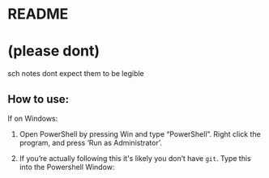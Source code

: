#  README
# (please dont)



sch notes
dont expect them to be legible




## How to use:

If on Windows:
1) Open PowerShell by pressing Win and type “PowerShell”. Right click the program, and press ‘Run as Administrator’.

2) If you’re actually following this it's likely you don’t have `git`. Type this into the Powershell Window:
```

```